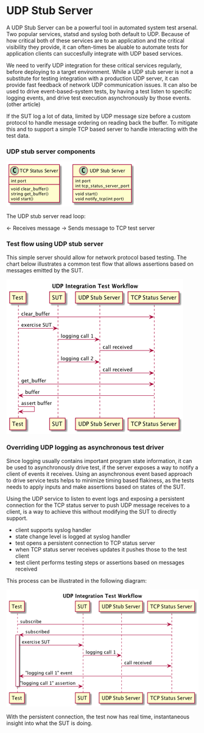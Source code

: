 # UDP Stub Server

A UDP Stub Server can be a powerful tool in automated system test arsenal.  Two popular services, statsd and syslog
both default to UDP.  Because of how critical both of these services are to an application and the critical 
visibility they provide, it can often-times be aluable to automate tests for application clients can succesfully
integrate with UDP based services.

We need to verify UDP integration for these critical services regularly, before deploying to a target environment.
While a UDP stub server is not a substitute for testing integration with a production UDP server, it can 
provide fast feedback of network UDP communication issues.  It can also be used to drive event-based-system tests,
by having a test listen to specific logging events, and drive test execution asynchronously by those events. 
(other article)

If the SUT log a lot of data, limited by UDP message size before a custom protocol to handle message ordering
on reading back the buffer.  To mitigate this and to support a simple TCP based server to handle interacting
with the test data.

### UDP stub server components

![UDP Integration Service Components](stub-servers.png)

The UDP stub server read loop:

<- Receives message 
-> Sends message to TCP test server


### Test flow using UDP stub server

This simple server should allow for network protocol based testing.  The chart below 
illustrates a common test flow that allows assertions based on messages emitted by the
SUT.

![UDP Integration Test Workflow](integration-server-testing.png)


### Overriding UDP logging as asynchronous test driver

Since logging usually contains important program state information, it can be used to
asynchronously drive test, if the server exposes a way to notify a client of events
it receives.  Using an asynchronous event based approach to drive service tests helps
to minimize timing based flakiness, as the tests needs to apply inputs and make assertions
based on states of the SUT.

Using the UDP service to listen to event logs and exposing a persistent connection for the
TCP status server to push UDP message receives to a client, is a way to achieve this
without modifying the SUT to directly support.

- client supports syslog handler
- state change level is logged at syslog handler
- test opens a persistent connection to TCP status server
- when TCP status server receives updates it pushes those to the test client
- test client performs testing steps or assertions based on messages received

This process can be illustrated in the following diagram:

![Async UDP test driver](udp-async-test-driver.png)

With the persistent connection, the test now has real time, instantaneous insight
into what the SUT is doing.
